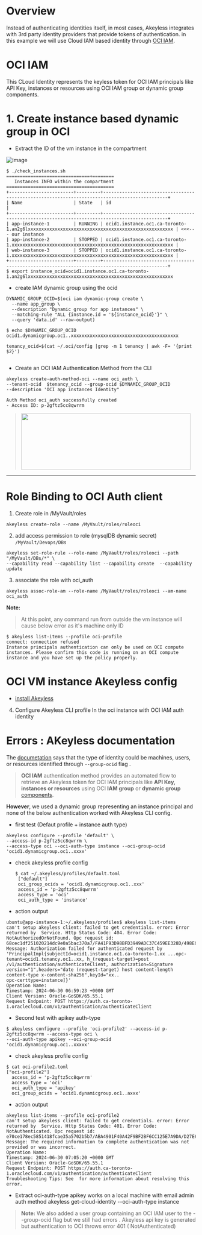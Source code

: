 # Overview
Instead of authenticating identities itself, in most cases, Akeyless integrates with 3rd party identity providers that provide tokens of authentication.
in this example we will use Cloud IAM based identity through [OCI IAM](https://docs.akeyless.io/docs/oci-iam).

# OCI IAM
This CLoud Identity represents the keyless token for OCI IAM principals like API Key, instances or resources using OCI IAM group or dynamic group components.

# 1. Create instance based dynamic group in OCI 
- Extract the ID of the vm instance in the compartment

![image](https://github.com/brokedba/Akeyless_demo/assets/29458929/b9616cad-1171-4afc-89d5-4095762b1c5d)


```
$ ./check_instances.sh
===============================+========
   Instances INFO within the compartment
========================================
+------------------------+---------+----------------------------------------------------------------------------------------------+
| Name                   | State   | id                                                                                           |
+------------------------+---------+----------------------------------------------------------------------------------------------+
| app-instance-1         | RUNNING | ocid1.instance.oc1.ca-toronto-1.an2g6lxxxxxxxxxxxxxxxxxxxxxxxxxxxxxxxxxxxxxxxxxxxxxxxxxxxxxx | <<<--- our instance
| app-instance-2         | STOPPED | ocid1.instance.oc1.ca-toronto-1.xxxxxxxxxxxxxxxxxxxxxxxxxxxxxxxxxxxxxxxxxxxxxxxxxxxxxxxxxxxx |
| web-instance-3         | STOPPED | ocid1.instance.oc1.ca-toronto-1.xxxxxxxxxxxxxxxxxxxxxxxxxxxxxxxxxxxxxxxxxxxxxxxxxxxxxxxxxxxx |
+------------------------+---------+----------------------------------------------------------------------------------------------+
$ export instance_ocid=ocid1.instance.oc1.ca-toronto-1.an2g6lxxxxxxxxxxxxxxxxxxxxxxxxxxxxxxxxxxxxxxxxxxxxxxxxxxxxxx
```
- create IAM dynamic group using the ocid
```
DYNAMIC_GROUP_OCID=$(oci iam dynamic-group create \
  --name app_group \
  --description "Dynamic group for app instances" \
  --matching-rule "ALL {instance.id = '${instance_ocid}'}" \
  --query 'data.id' --raw-output)
```
```
$ echo $DYNAMIC_GROUP_OCID
ocid1.dynamicgroup.oc1..xxxxxxxxxxxxxxxxxxxxxxxxxxxxxxxxxxxxxxxx

tenancy_ocid=$(cat ~/.oci/config |grep -m 1 tenancy | awk -F= '{print $2}')
 
``` 
- Create an OCI IAM Authentication Method from the CLI
```
akeyless create-auth-method-oci --name oci_auth \
--tenant-ocid  $tenancy_ocid --group-ocid $DYNAMIC_GROUP_OCID
--description 'OCI app instances Identity"
```
```
Auth Method oci_auth successfully created
- Access ID: p-2gftz5cc8qwrrm
```
><img src="https://github.com/brokedba/Akeyless_demo/assets/29458929/548d72af-f0bc-4c78-91e7-1d086d5c0075" width="450" height="150" />  

****
# Role Binding to OCI Auth client

1. Create role
in /MyVault/roles
```
akeyless create-role --name /MyVault/roles/roleoci
```
2. add access permission to role (mysqlDB dynamic secret)
`/MyVault/Devops/DBs`
```
akeyless set-role-rule --role-name /MyVault/roles/roleoci --path "/MyVault/DBs/*" \
--capability read --capability list --capability create  --capability update
```

3. associate the role with oci_auth

```
akeyless assoc-role-am --role-name /MyVault/roles/roleoci --am-name oci_auth
```
**Note:**
> At this point, any command run from outside the vm instance will cause below error as it's machine only ID 
```
$ akeyless list-items --profile oci-profile
connect: connection refused
Instance principals authentication can only be used on OCI compute instances. Please confirm this code is running on an OCI compute instance and you have set up the policy properly.
```
# OCI VM instance Akeyless config
- [install Akeyless](https://github.com/brokedba/Akeyless_demo/blob/main/docs/Akeyless_cli.md)
4.  Configure Akeyless CLI profile In the oci instance with OCI IAM auth identity

  # Errors : AKeyless documentation
  The [documetation](https://docs.akeyless.io/docs/oci-iam) says that the type of identity could be machines, users, or resources identified through `--group-ocid` flag .
  > **OCI IAM** authentication method provides an automated flow to retrieve an Akeyless token for OCI IAM principals like **API Key, instances or resources** using OCI **IAM group** or **dynamic group** [components](https://docs.oracle.com/en-us/iaas/Content/Identity/Concepts/overview.htm#Componen).
  >
**However**, we used a dynamic group representing an instance principal and none of the below authentication worked with Akeyless CLI config.

- first test (Defaut profile + instance auth type)
```
akeyless configure --profile 'default' \
--access-id p-2gftz5cc8qwrrm \
--access-type oci --oci-auth-type instance --oci-group-ocid 'ocid1.dynamicgroup.oc1..xxxx'
```
- check akeyless profile config
  ```
  $ cat ~/.akeyless/profiles/default.toml
   ["default"]
   oci_group_ocids = 'ocid1.dynamicgroup.oc1..xxx'
   access_id = 'p-2gftz5cc8qwrrm'
   access_type = 'oci'
   oci_auth_type = 'instance'
  ```
- action output
```
ubuntu@app-instance-1:~/.akeyless/profiles$ akeyless list-items
can't setup akeyless client: failed to get credentials. error: Error returned by  Service. Http Status Code: 404. Error Code: NotAuthorizedOrNotFound. Opc request id: 68cec1df251020214dc9e0a5bac370a7/FA41F93D98BFD3949ADC37C459EE328D/498EC1969B4841677BBA107C43469F9A. Message: Authorization failed for authenticated request by 'PrincipalImpl{subjectId=ocid1.instance.oc1.ca-toronto-1.xx ...opc-tenant=ocid1.tenancy.oc1..xx, h_(request-target)=post /v1/authentication/authenticateClient, authorization=Signature version="1",headers="date (request-target) host content-length content-type x-content-sha256",keyId="xx..
opc-certtype=instance]}'
Operation Name:
Timestamp: 2024-06-30 06:59:23 +0000 GMT
Client Version: Oracle-GoSDK/65.55.1
Request Endpoint: POST https://auth.ca-toronto-1.oraclecloud.com/v1/authentication/authenticateClient
```
- Second test with apikey auth-type
```
$ akeyless configure --profile 'oci-profile2' --access-id p-2gftz5cc8qwrrm --access-type oci \
--oci-auth-type apikey --oci-group-ocid 'ocid1.dynamicgroup.oc1..xxxxx'
```
- check akeyless profile config
```
$ cat oci-profile2.toml
["oci-profile2"]
  access_id = 'p-2gftz5cc8qwrrm'
  access_type = 'oci'
  oci_auth_type = 'apikey'
  oci_group_ocids = 'ocid1.dynamicgroup.oc1..axxx'
```
- action output
```
akeyless list-items --profile oci-profile2
can't setup akeyless client: failed to get credentials. error: Error returned by  Service. Http Status Code: 401. Error Code: NotAuthenticated. Opc request id: e70ce178ec5851418fcae35a5702b5b7/ABA4901F40A42F9BF2BF6CC125E7A9DA/D27E65A0B00EA0B116052770BFE90832. Message: The required information to complete authentication was not provided or was incorrect.
Operation Name:
Timestamp: 2024-06-30 07:05:20 +0000 GMT
Client Version: Oracle-GoSDK/65.55.1
Request Endpoint: POST https://auth.ca-toronto-1.oraclecloud.com/v1/authentication/authenticateClient
Troubleshooting Tips: See  for more information about resolving this error.
```
- Extract oci-auth-type apikey works on a local machine with email admin auth method
akeyless get-cloud-identity --oci-auth-type instance


> **Note:**
> We also added a user group containing an OCI IAM user to the --group-ocid flag but we still had errors . Akeyless api key is generated but authentication to OCI throws error 401 ( NotAuthenticated)
